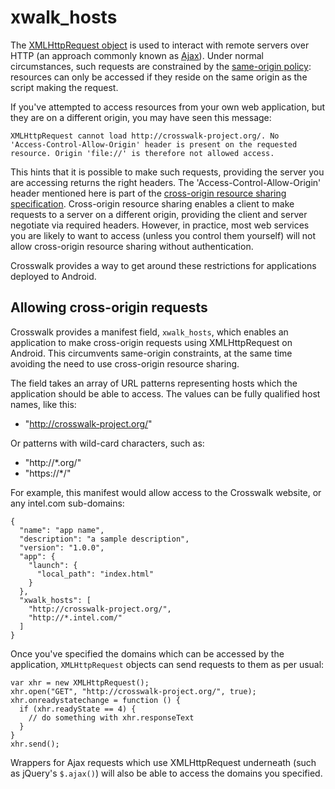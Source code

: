 # xwalk_hosts

The [XMLHttpRequest object](http://www.w3.org/TR/XMLHttpRequest/) is used to interact with remote servers over HTTP (an approach commonly known as [Ajax](http://www.adaptivepath.com/ideas/ajax-new-approach-web-applications/)). Under normal circumstances, such requests are constrained by the [same-origin policy](http://www.w3.org/Security/wiki/Same_Origin_Policy): resources can only be accessed if they reside on the same origin as the script making the request.

If you've attempted to access resources from your own web application, but they are on a different origin, you may have seen this message:

    XMLHttpRequest cannot load http://crosswalk-project.org/. No
    'Access-Control-Allow-Origin' header is present on the requested
    resource. Origin 'file://' is therefore not allowed access.

This hints that it is possible to make such requests, providing the server you are accessing returns the right headers. The 'Access-Control-Allow-Origin' header mentioned here is part of the [cross-origin resource sharing specification](http://www.w3.org/TR/cors/). Cross-origin resource sharing enables a client to make requests to a server on a different origin, providing the client and server negotiate via required headers. However, in practice, most web services you are likely to want to access (unless you control them yourself) will not allow cross-origin resource sharing without authentication.

Crosswalk provides a way to get around these restrictions for applications deployed to Android.

## Allowing cross-origin requests

Crosswalk provides a manifest field, `xwalk_hosts`, which enables an application to make cross-origin requests using XMLHttpRequest on Android. This circumvents same-origin constraints, at the same time avoiding the need to use cross-origin resource sharing.

The field takes an array of URL patterns representing hosts which the application should be able to access. The values can be fully qualified host names, like this:

* "http://crosswalk-project.org/"

Or patterns with wild-card characters, such as:

* "http://*.org/"
* "https://*/"

For example, this manifest would allow access to the Crosswalk website, or any intel.com sub-domains:

    {
      "name": "app name",
      "description": "a sample description",
      "version": "1.0.0",
      "app": {
        "launch": {
          "local_path": "index.html"
        }
      },
      "xwalk_hosts": [
        "http://crosswalk-project.org/",
        "http://*.intel.com/"
      ]
    }

Once you've specified the domains which can be accessed by the application, `XMLHttpRequest` objects can send requests to them as per usual:

    var xhr = new XMLHttpRequest();
    xhr.open("GET", "http://crosswalk-project.org/", true);
    xhr.onreadystatechange = function () {
      if (xhr.readyState == 4) {
        // do something with xhr.responseText
      }
    }
    xhr.send();

Wrappers for Ajax requests which use XMLHttpRequest underneath (such as jQuery's `$.ajax()`) will also be able to access the domains you specified.
